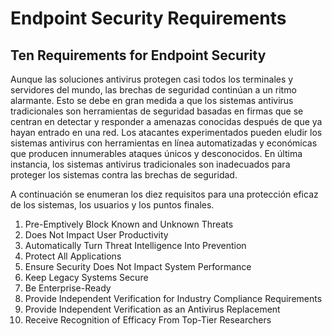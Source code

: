 # Endpoint Security Requirements​

## Ten Requirements for Endpoint Security

Aunque las soluciones antivirus protegen casi todos los terminales y servidores del mundo, las brechas de seguridad continúan a un ritmo alarmante. Esto se debe en gran medida a que los sistemas antivirus tradicionales son herramientas de seguridad basadas en firmas que se centran en detectar y responder a amenazas conocidas después de que ya hayan entrado en una red. Los atacantes experimentados pueden eludir los sistemas antivirus con herramientas en línea automatizadas y económicas que producen innumerables ataques únicos y desconocidos. En última instancia, los sistemas antivirus tradicionales son inadecuados para proteger los sistemas contra las brechas de seguridad.

A continuación se enumeran los diez requisitos para una protección eficaz de los sistemas, los usuarios y los puntos finales.

1. Pre-Emptively Block Known and Unknown Threats
2. Does Not Impact User Productivity
3. Automatically Turn Threat Intelligence Into Prevention
4. Protect All Applications
5. Ensure Security Does Not Impact System Performance
6. Keep Legacy Systems Secure
7. Be Enterprise-Ready
8. Provide Independent Verification for Industry Compliance Requirements
9. Provide Independent Verification as an Antivirus Replacement
10. Receive Recognition of Efficacy From Top-Tier Researchers
